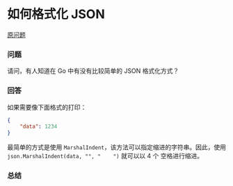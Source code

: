 如何格式化 JSON
====================

[原问题](https://stackoverflow.com/questions/19038598/how-can-i-pretty-print-json-using-go)

### 问题

请问，有人知道在 Go 中有没有比较简单的 JSON 格式化方式？

### 回答

如果需要像下面格式的打印：

```json
{
    "data": 1234
}
```

最简单的方式是使用 `MarshalIndent`，该方法可以指定缩进的字符串。因此，使用 `json.MarshalIndent(data, "", "    ")` 就可以以 4 个
空格进行缩进。

### 总结